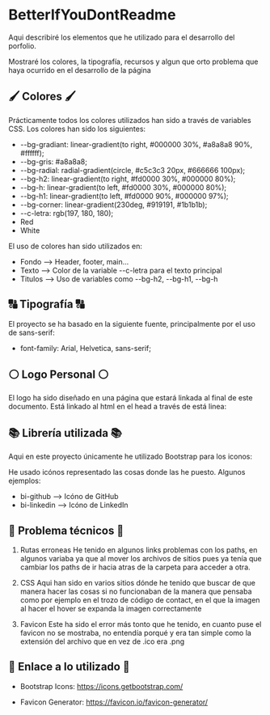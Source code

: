 # BetterIfYouDontReadme

Aqui describiré los elementos que he utilizado para el desarrollo del porfolio. 

Mostraré los colores, la tipografía, recursos y algun que orto problema que haya ocurrido en el desarrollo de la página

## 🖌️ Colores 🖌️

Prácticamente todos los colores utilizados han sido a través de variables CSS. Los colores han sido los siguientes:

- --bg-gradiant: linear-gradient(to right, #000000 30%, #a8a8a8 90%, #ffffff);
- --bg-gris: #a8a8a8;
- --bg-radial: radial-gradient(circle, #c5c3c3 20px, #666666 100px);
- --bg-h2: linear-gradient(to right, #fd0000 30%, #000000 80%);
- --bg-h: linear-gradient(to left, #fd0000 30%, #000000 80%);
- --bg-h1: linear-gradient(to left, #fd0000 90%, #000000 97%);
- --bg-corner: linear-gradient(230deg, #919191, #1b1b1b);
- --c-letra: rgb(197, 180, 180);
- Red
- White

El uso de colores han sido utilizados en:

- Fondo --> Header, footer, main...
- Texto --> Color de la variable --c-letra para el texto principal
- Titulos --> Uso de  variables como --bg-h2, --bg-h1, --bg-h

## 🔠 Tipografía 🔠

El proyecto se ha basado en la siguiente fuente, principalmente por el uso de sans-serif:

- font-family: Arial, Helvetica, sans-serif;

## ⚪ Logo Personal ⚪

El logo ha sido diseñado en una página que estará linkada al final de este documento.
Está linkado al html en el head a través de está linea:

<link rel="icon" type="image/x-icon" href="../Img/favicon.png">

## 📚 Librería utilizada 📚

Aqui en este proyecto únicamente he utilizado Bootstrap para los iconos:

He usado icónos representado las cosas donde las he puesto.
Algunos ejemplos:

- bi-github --> Icóno de GitHub
- bi-linkedin --> Icóno de LinkedIn

## 🔧 Problema técnicos 🔧

1. Rutas erroneas
    He tenido en algunos links problemas con los paths, en algunos variaba ya que al mover los archivos de sitios pues ya tenía que cambiar los paths de ir hacia atras de la carpeta para acceder a otra.

2. CSS
    Aqui han sido en varios sitios dónde he tenido que buscar de que manera hacer las cosas si no funcionaban de la manera que pensaba como por ejemplo en el trozo de código de contact, en el que la imagen al hacer el hover se expanda la imagen correctamente

3. Favicon
    Este ha sido el error más tonto que he tenido, en cuanto puse el favicon no se mostraba, no entendía porqué y era tan simple como la extensión del archivo que en vez de .ico era .png

## 🔗 Enlace a lo utilizado 🔗

- Bootstrap Icons: https://icons.getbootstrap.com/


- Favicon Generator: https://favicon.io/favicon-generator/

